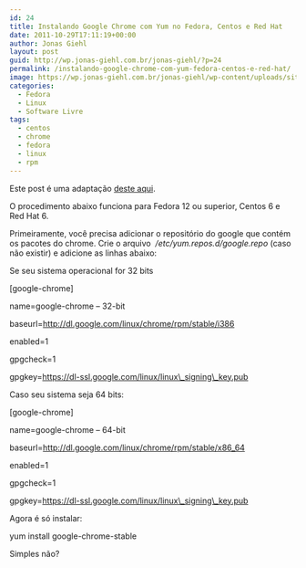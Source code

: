 ```yaml
---
id: 24
title: Instalando Google Chrome com Yum no Fedora, Centos e Red Hat
date: 2011-10-29T17:11:19+00:00
author: Jonas Giehl
layout: post
guid: http://wp.jonas-giehl.com.br/jonas-giehl/?p=24
permalink: /instalando-google-chrome-com-yum-fedora-centos-e-red-hat/
image: https://wp.jonas-giehl.com.br/jonas-giehl/wp-content/uploads/sites/3/2011/10/chrome.png
categories:
  - Fedora
  - Linux
  - Software Livre
tags:
  - centos
  - chrome
  - fedora
  - linux
  - rpm
---
```

Este post é uma adaptação <a title="dete" href="http://www.if-not-true-then-false.com/2010/install-google-chrome-with-yum-on-fedora-red-hat-rhel/" target="_blank">deste aqui</a>.

O procedimento abaixo funciona para Fedora 12 ou superior, Centos 6 e Red Hat 6.

Primeiramente, você precisa adicionar o repositório do google que contém os pacotes do chrome. Crie o arquivo  _/etc/yum.repos.d/google.repo_ (caso não existir) e adicione as linhas abaixo:

Se seu sistema operacional for 32 bits

[google-chrome]
  
name=google-chrome &#8211; 32-bit
  
baseurl=http://dl.google.com/linux/chrome/rpm/stable/i386
  
enabled=1
  
gpgcheck=1
  
gpgkey=https://dl-ssl.google.com/linux/linux\_signing\_key.pub
  
Caso seu sistema seja 64 bits:

[google-chrome]
  
name=google-chrome &#8211; 64-bit
  
baseurl=http://dl.google.com/linux/chrome/rpm/stable/x86_64
  
enabled=1
  
gpgcheck=1
  
gpgkey=https://dl-ssl.google.com/linux/linux\_signing\_key.pub

Agora é só instalar:
  
yum install google-chrome-stable

Simples não?